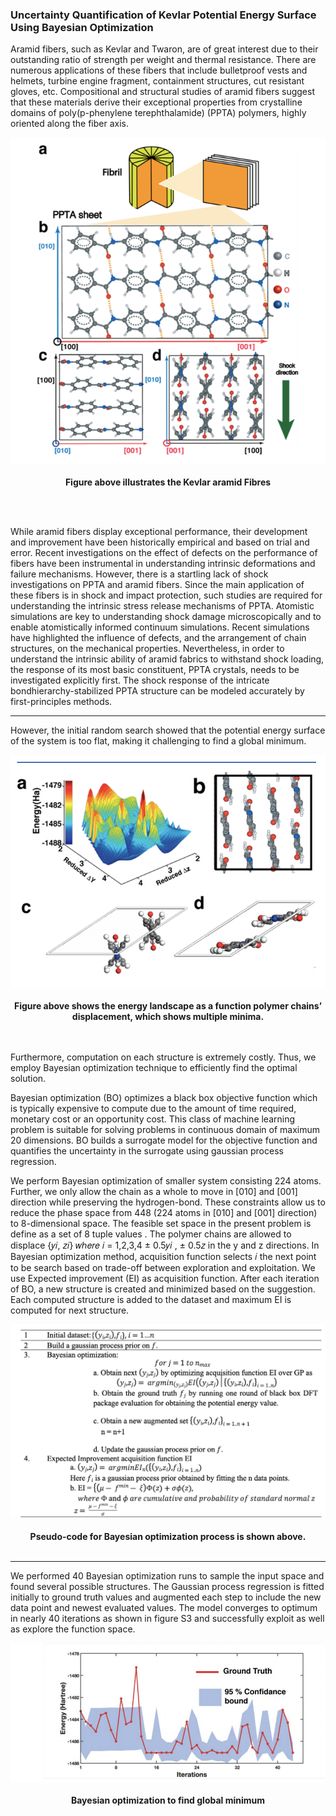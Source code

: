 ### Uncertainty Quantification of Kevlar Potential Energy Surface Using Bayesian Optimization
Aramid fibers, such as Kevlar and Twaron, are of great interest due to their outstanding ratio of strength per weight and thermal resistance. There are numerous applications of these fibers that include bulletproof vests and helmets, turbine engine fragment, containment structures, cut resistant gloves, etc. Compositional and structural studies of aramid fibers suggest that these materials derive their exceptional properties from crystalline domains of poly(p-phenylene terephthalamide) (PPTA) polymers, highly oriented along the fiber axis.  

<p align="center">
  <img src="https://github.com/AnkitMish/Kevlar-BayesOpt/blob/master/images/Figure1a.png">
  <br><br>
  <b>Figure above illustrates the Kevlar aramid Fibres</b>
  <br><br>
</p>

<br>

While aramid fibers display exceptional performance, their development and improvement have been historically empirical and based on trial and error. Recent investigations on the effect of defects on the performance of fibers have been instrumental in understanding intrinsic deformations and failure mechanisms. However, there is a startling lack of shock investigations on PPTA and aramid fibers. Since the main application of these fibers is in shock and impact
protection, such studies are required for understanding the intrinsic stress release mechanisms of PPTA. Atomistic simulations are key to understanding shock damage microscopically and to enable atomistically informed continuum simulations. Recent simulations have highlighted the influence of defects, and the arrangement of chain structures, on the mechanical properties. Nevertheless, in order to understand the intrinsic ability of aramid fabrics to withstand shock loading, the response of its most basic constituent, PPTA crystals, needs to be investigated explicitly first. The shock response of the intricate bondhierarchy-stabilized PPTA structure can be modeled accurately by first-principles methods.

***
However, the initial random search showed that the potential energy surface of the system is too flat, making it challenging to find a global minimum.

<p align="center">
  <img src="https://github.com/AnkitMish/Kevlar-BayesOpt/blob/master/images/Figure4a.png">
  <br><br>
  <b>Figure above shows the energy landscape as a function polymer chains’ displacement, which shows multiple minima.</b>
  <br><br>
</p>

<br>
Furthermore, computation on each structure is extremely costly. Thus, we employ Bayesian optimization technique to efficiently find the optimal solution. 

Bayesian optimization (BO) optimizes a black box objective function which is typically expensive
to compute due to the amount of time required, monetary cost or an opportunity cost. This class of
machine learning problem is suitable for solving problems in continuous domain of maximum 20
dimensions. BO builds a surrogate model for the objective function and quantifies the uncertainty
in the surrogate using gaussian process regression.

We perform Bayesian optimization of smaller system consisting 224 atoms. Further, we only allow
the chain as a whole to move in [010] and [001] direction while preserving the hydrogen-bond.
These constraints allow us to reduce the phase space from 448 (224 atoms in [010] and [001]
direction) to 8-dimensional space. The feasible set space in the present problem is define as a set
of 8 tuple values . The polymer chains are allowed to displace {𝑦𝑖, 𝑧𝑖} 𝑤ℎ𝑒𝑟𝑒 𝑖 = 1,2,3,4 ± 0.5𝑦𝑖
, ± 0.5𝑧 in the y and z directions. In Bayesian optimization method, acquisition function selects 𝑖
the next point to be search based on trade-off between exploration and exploitation. We use
Expected improvement (EI) as acquisition function. After each iteration of BO, a new structure is
created and minimized based on the suggestion. Each computed structure is added to the dataset
and maximum EI is computed for next structure. 
<br>

<p align="center">
  <img src="https://github.com/AnkitMish/Kevlar-BayesOpt/blob/master/images/Table.png">
  <br><br>
  <b>Pseudo-code for Bayesian optimization process is shown above.</b>
  <br><br>
</p>

***

We performed 40 Bayesian optimization runs to sample the input space and found several possible
structures. The Gaussian process regression is fitted initially to ground truth values and augmented
each step to include the new data point and newest evaluated values. The model converges to
optimum in nearly 40 iterations as shown in figure S3 and successfully exploit as well as explore
the function space.

<p align="center">
  <img src="https://github.com/AnkitMish/Kevlar-BayesOpt/blob/master/images/BayesianGlobalMinima.png">
  <br><br>
  <b>Bayesian optimization to find global minimum</b>
  <br><br>
</p>





